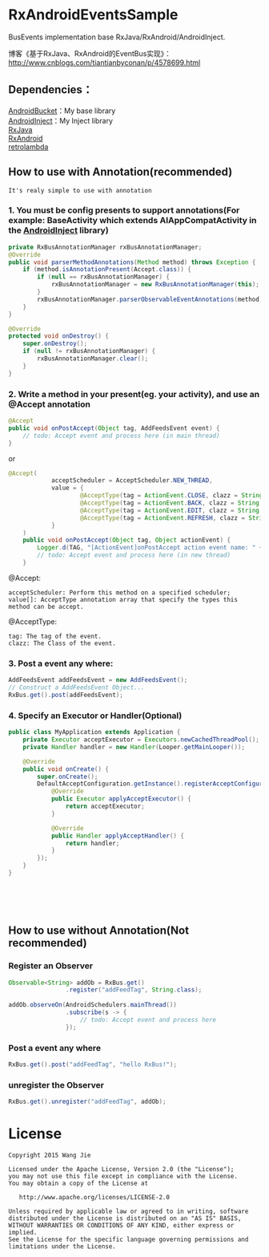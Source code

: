 # RxAndroidEventsSample
BusEvents implementation base RxJava/RxAndroid/AndroidInject.

博客《基于RxJava、RxAndroid的EventBus实现》：<br/>
<http://www.cnblogs.com/tiantianbyconan/p/4578699.html>

## Dependencies：</br>
[AndroidBucket](https://github.com/wangjiegulu/AndroidBucket)：My base library</br>
[AndroidInject](https://github.com/wangjiegulu/androidInject)：My Inject library</br>
[RxJava](https://github.com/ReactiveX/RxJava)</br>
[RxAndroid](https://github.com/ReactiveX/RxAndroid)</br>
[retrolambda](https://github.com/evant/gradle-retrolambda)</br>

## How to use with Annotation(recommended)
`It's realy simple to use with annotation`
### 1. You must be config presents to support annotations(For example: BaseActivity which extends AIAppCompatActivity in the [AndroidInject](https://github.com/wangjiegulu/androidInject) library)
```java
private RxBusAnnotationManager rxBusAnnotationManager;
@Override
public void parserMethodAnnotations(Method method) throws Exception {
    if (method.isAnnotationPresent(Accept.class)) {
        if (null == rxBusAnnotationManager) {
            rxBusAnnotationManager = new RxBusAnnotationManager(this);
        }
        rxBusAnnotationManager.parserObservableEventAnnotations(method);
    }
}

@Override
protected void onDestroy() {
    super.onDestroy();
    if (null != rxBusAnnotationManager) {
        rxBusAnnotationManager.clear();
    }
}
```
### 2. Write a method in your present(eg. your activity), and use an @Accept annotation
```java
@Accept
public void onPostAccept(Object tag, AddFeedsEvent event) {
    // todo: Accept event and process here (in main thread)
}
```
or
```java
@Accept(
            acceptScheduler = AcceptScheduler.NEW_THREAD,
            value = {
                    @AcceptType(tag = ActionEvent.CLOSE, clazz = String.class),
                    @AcceptType(tag = ActionEvent.BACK, clazz = String.class),
                    @AcceptType(tag = ActionEvent.EDIT, clazz = String.class),
                    @AcceptType(tag = ActionEvent.REFRESH, clazz = String.class)
            }
    )
    public void onPostAccept(Object tag, Object actionEvent) {
        Logger.d(TAG, "[ActionEvent]onPostAccept action event name: " + actionEvent);
        // todo: Accept event and process here (in new thread)
    }
```

@Accept:
```
acceptScheduler: Perform this method on a specified scheduler;
value[]: AcceptType annotation array that specify the types this method can be accept. 
```
@AcceptType:
```
tag: The tag of the event.
clazz: The Class of the event.
```

### 3. Post a event any where:
```java
AddFeedsEvent addFeedsEvent = new AddFeedsEvent();
// Construct a AddFeedsEvent Object...
RxBus.get().post(addFeedsEvent);
```

### 4. Specify an Executor or Handler(Optional)
```java
public class MyApplication extends Application {
    private Executor acceptExecutor = Executors.newCachedThreadPool();
    private Handler handler = new Handler(Looper.getMainLooper());

    @Override
    public void onCreate() {
        super.onCreate();
        DefaultAcceptConfiguration.getInstance().registerAcceptConfiguration(new DefaultAcceptConfiguration.OnDefaultAcceptConfiguration() {
            @Override
            public Executor applyAcceptExecutor() {
                return acceptExecutor;
            }

            @Override
            public Handler applyAcceptHandler() {
                return handler;
            }
        });
    }
}
```

</br></br></br>

## How to use without Annotation(Not recommended)
### Register an Observer
```java
Observable<String> addOb = RxBus.get()
                .register("addFeedTag", String.class);
                
addOb.observeOn(AndroidSchedulers.mainThread())
                .subscribe(s -> {
                    // todo: Accept event and process here
                });
```
### Post a event any where
```java
RxBus.get().post("addFeedTag", "hello RxBus!");
```
### unregister the Observer
```java
RxBus.get().unregister("addFeedTag", addOb);
```

License
=======

    Copyright 2015 Wang Jie

    Licensed under the Apache License, Version 2.0 (the "License");
    you may not use this file except in compliance with the License.
    You may obtain a copy of the License at

       http://www.apache.org/licenses/LICENSE-2.0

    Unless required by applicable law or agreed to in writing, software
    distributed under the License is distributed on an "AS IS" BASIS,
    WITHOUT WARRANTIES OR CONDITIONS OF ANY KIND, either express or implied.
    See the License for the specific language governing permissions and
    limitations under the License.
